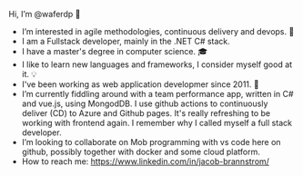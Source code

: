 Hi, I’m @waferdp 👋
- I’m interested in agile methodologies, continuous delivery and devops. 🤖 
- I am a Fullstack developer, mainly in the .NET C# stack. 
- I have a master's degree in computer science. 🎓
- I like to learn new languages and frameworks, I consider myself good at it. 💡
- I've been working as web application developmer since 2011. 👴
- I’m currently fiddling around with a team performance app, written in C# and vue.js, using MongodDB. I use github actions to continuously deliver (CD) to Azure and Github pages. It's really refreshing to be working with frontend again. I remember why I called myself a full stack developer. 
- I’m looking to collaborate on Mob programming with vs code here on github, possibly together with docker and some cloud platform.
- How to reach me: https://www.linkedin.com/in/jacob-brannstrom/

<!---
wafferdp/wafferdp is a ✨ special ✨ repository because its `README.md` (this file) appears on your GitHub profile.
You can click the Preview link to take a look at your changes.
--->
